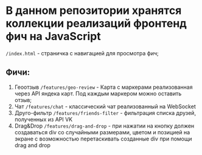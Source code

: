 # В данном репозитории хранятся коллекции реализаций фронтенд фич на JavaScript

`/index.html` - страничка с навигацией для просмотра фич;

## Фичи:

1. Геоотзыв `/features/geo-review` - Карта с маркерами реализованная через API яндека карт. Под каждым маркером можно оставить отзыв;
2. Чат `/features/chat` - классический чат реализованный на WebSocket
3. Друго-фильтр `/features/friends-filter` - фильтрация списка друзей, полученных из API VK
4. Drag&Drop `/features/drag-and-drop` - при нажатии на кнопку должен создаваться div со случайными размерами, цветом и позицией на экране с возможностью перетаскивать созданные div при помощи drag and drop

